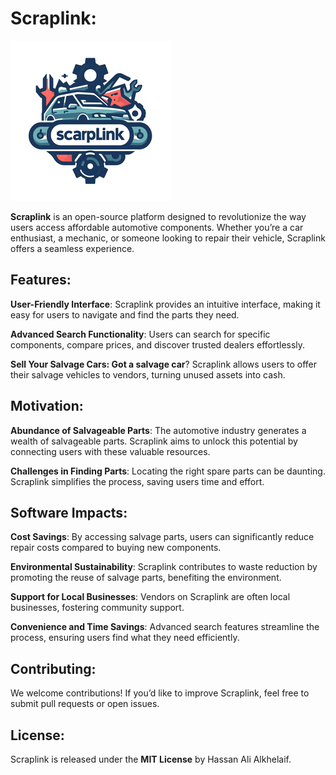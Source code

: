 # Scraplink:
![Scraplink logo](ios/Runner/Assets.xcassets/AppIcon.appiconset/256.png)

**Scraplink** is an open-source platform designed to revolutionize the way users access affordable automotive components. Whether you’re a car enthusiast, a mechanic, or someone looking to repair their vehicle, Scraplink offers a seamless experience.

## Features:
**User-Friendly Interface**: Scraplink provides an intuitive interface, making it easy for users to navigate and find the parts they need.

**Advanced Search Functionality**: Users can search for specific components, compare prices, and discover trusted dealers effortlessly.

**Sell Your Salvage Cars: Got a salvage car**? Scraplink allows users to offer their salvage vehicles to vendors, turning unused assets into cash.

## Motivation:
**Abundance of Salvageable Parts**: The automotive industry generates a wealth of salvageable parts. Scraplink aims to unlock this potential by connecting users with these valuable resources.

**Challenges in Finding Parts**: Locating the right spare parts can be daunting. Scraplink simplifies the process, saving users time and effort.

## Software Impacts:
**Cost Savings**: By accessing salvage parts, users can significantly reduce repair costs compared to buying new components.

**Environmental Sustainability**: Scraplink contributes to waste reduction by promoting the reuse of salvage parts, benefiting the environment.

**Support for Local Businesses**: Vendors on Scraplink are often local businesses, fostering community support.

**Convenience and Time Savings**: Advanced search features streamline the process, ensuring users find what they need efficiently.

## Contributing:
We welcome contributions! If you’d like to improve Scraplink, feel free to submit pull requests or open issues.

## License:
Scraplink is released under the **MIT License** by Hassan Ali Alkhelaif.
